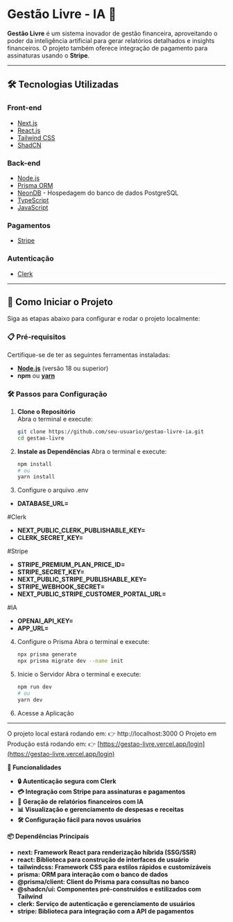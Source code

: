 # Gestão Livre - IA 🚀

**Gestão Livre** é um sistema inovador de gestão financeira, aproveitando o poder da inteligência artificial para gerar relatórios detalhados e insights financeiros. O projeto também oferece integração de pagamento para assinaturas usando o **Stripe**.

---

## 🛠️ Tecnologias Utilizadas

### Front-end
- [Next.js](https://nextjs.org/)  
- [React.js](https://reactjs.org/)  
- [Tailwind CSS](https://tailwindcss.com/)  
- [ShadCN](https://shadcn.dev/)

### Back-end
- [Node.js](https://nodejs.org/)  
- [Prisma ORM](https://www.prisma.io/)  
- [NeonDB](https://neon.tech/) - Hospedagem do banco de dados PostgreSQL  
- [TypeScript](https://www.typescriptlang.org/)  
- [JavaScript](https://developer.mozilla.org/pt-BR/docs/Web/JavaScript)

### Pagamentos
- [Stripe](https://stripe.com/)

### Autenticação
- [Clerk](https://clerk.dev/)

---

## 🚀 Como Iniciar o Projeto

Siga as etapas abaixo para configurar e rodar o projeto localmente:

### 📋 Pré-requisitos

Certifique-se de ter as seguintes ferramentas instaladas:
- **[Node.js](https://nodejs.org/)** (versão 18 ou superior)  
- **npm** ou **[yarn](https://yarnpkg.com/)**  

### 🛠️ Passos para Configuração

1. **Clone o Repositório**  
   Abra o terminal e execute:
   ```bash
   git clone https://github.com/seu-usuario/gestao-livre-ia.git
   cd gestao-livre
2. **Instale as Dependências**
 Abra o terminal e execute:
   ```bash
   npm install
   # ou
   yarn install
3. Configure o arquivo .env
  - **DATABASE_URL=**

  #Clerk
  - **NEXT_PUBLIC_CLERK_PUBLISHABLE_KEY=**
  - **CLERK_SECRET_KEY=**
  
  #Stripe
  - **STRIPE_PREMIUM_PLAN_PRICE_ID=**
  - **STRIPE_SECRET_KEY=**
  - **NEXT_PUBLIC_STRIPE_PUBLISHABLE_KEY=**
  - **STRIPE_WEBHOOK_SECRET=**
  - **NEXT_PUBLIC_STRIPE_CUSTOMER_PORTAL_URL=**
  
  #IA
  - **OPENAI_API_KEY=**
  - **APP_URL=**

4. Configure o Prisma
Abra o terminal e execute:
   ```bash
   npx prisma generate
   npx prisma migrate dev --name init
5. Inicie o Servidor
Abra o terminal e execute:
   ```bash
   npm run dev
   # ou
   yarn dev
6. Acesse a Aplicação

---

O projeto local estará rodando em:
👉 http://localhost:3000
O Projeto em Produção está rodando em:
👉 [https://gestao-livre.vercel.app/login](https://gestao-livre.vercel.app/login)

**📖 Funcionalidades**
- **🔒 Autenticação segura com Clerk**
- **💳 Integração com Stripe para assinaturas e pagamentos**
- **🧠 Geração de relatórios financeiros com IA**
- **📊 Visualização e gerenciamento de despesas e receitas**
- **🛠️ Configuração fácil para novos usuários**
  

**📦 Dependências Principais**
- **next: Framework React para renderização híbrida (SSG/SSR)**
- **react: Biblioteca para construção de interfaces de usuário**
- **tailwindcss: Framework CSS para estilos rápidos e customizáveis**
- **prisma: ORM para interação com o banco de dados**
- **@prisma/client: Client do Prisma para consultas no banco**
- **@shadcn/ui: Componentes pré-construídos e estilizados com Tailwind**
- **clerk: Serviço de autenticação e gerenciamento de usuários**
- **stripe: Biblioteca para integração com a API de pagamentos**

